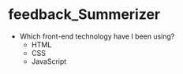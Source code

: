 # feedback_Summerizer

- Which front-end technology have I been using?
  - HTML
  - CSS
  - JavaScript 
